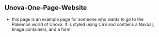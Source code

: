 ## Unova-One-Page-Website
* this page is an example page for someone who wants to go to the Pokemon world of Unova. It is styled using CSS and contains a Navbar, Image containers, and a form.
